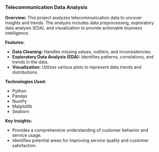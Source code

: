 ### Telecommunication Data Analysis

**Overview:**
This project analyzes telecommunication data to uncover insights and trends. The analysis includes data preprocessing, exploratory data analysis (EDA), and visualization to provide actionable business intelligence.

**Features:**
- **Data Cleaning:** Handles missing values, outliers, and inconsistencies.
- **Exploratory Data Analysis (EDA):** Identifies patterns, correlations, and trends in the data.
- **Visualization:** Utilizes various plots to represent data trends and distributions.

**Technologies Used:**
- Python
- Pandas
- NumPy
- Matplotlib
- Seaborn

**Key Insights:**
- Provides a comprehensive understanding of customer behavior and service usage.
- Identifies potential areas for improving service quality and customer satisfaction.



